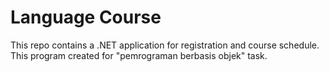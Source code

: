 # Language Course
This repo contains a .NET application for registration and course schedule. This program created for "pemrograman berbasis objek" task.
